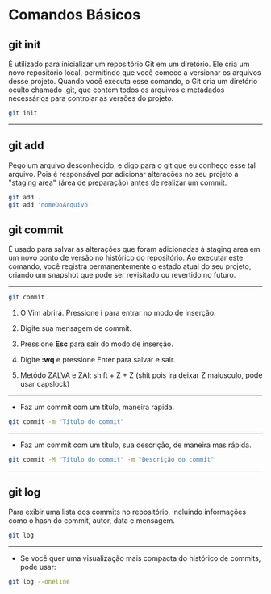 # Comandos Básicos

## git init

É utilizado para inicializar um repositório Git em um diretório. Ele cria um novo repositório local, permitindo que você comece a versionar os arquivos desse projeto. Quando você executa esse comando, o Git cria um diretório oculto chamado .git, que contém todos os arquivos e metadados necessários para controlar as versões do projeto.

```` bash
git init
````
---
## git add

Pego um arquivo desconhecido, e digo para o git que eu conheço esse tal arquivo. Pois é responsável por adicionar alterações no seu projeto à "staging area" (área de preparação) antes de realizar um commit.

`````` bash
git add .
git add 'nomeDoArquivo'
``````

## git commit

É usado para salvar as alterações que foram adicionadas à staging area em um novo ponto de versão no histórico do repositório. Ao executar este comando, você registra permanentemente o estado atual do seu projeto, criando um snapshot que pode ser revisitado ou revertido no futuro.

---


`````` bash
git commit
``````

1.  O Vim abrirá. Pressione **i** para entrar no modo de inserção.

2.  Digite sua mensagem de commit.

3.  Pressione **Esc** para sair do modo de inserção.

4.  Digite **:wq** e pressione Enter para salvar e sair.

5.  Metódo ZALVA e ZAI:
shift + Z + Z (shit pois ira deixar Z maiusculo, pode usar capslock)

---
-   Faz um commit com um titulo, maneira rápida.

`````` bash
git commit -m "Titulo do commit"
``````

---
-   Faz um commit com um titulo, sua descrição, de maneira mas rápida.

`````` bash
git commit -M "Titulo do commit" -m "Descrição do commit"
``````

---

## git log

Para exibir uma lista dos commits no repositório, incluindo informações como o hash do commit, autor, data e mensagem.
`````` bash
git log
``````
---

- Se você quer uma visualização mais compacta do histórico de commits, pode usar:
`````` bash
git log --oneline
``````